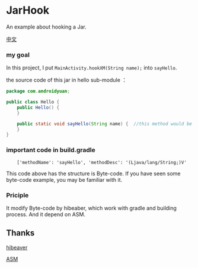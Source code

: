 # JarHook
An example about hooking a Jar.

[中文](https://github.com/BruceWind/JarHook/blob/master/README_zh.md)

### my goal
In this project, I put `MainActivity.hookXM(String name);` into `sayHello`.

the source code of this jar in hello sub-module ：
``` java
package com.androidyuan;

public class Hello {
    public Hello() {
    }

    public static void sayHello(String name) {  //this method would be hooked.
    }
}
```

### important code in build.gradle
```
    ['methodName': 'sayHello', 'methodDesc': '(Ljava/lang/String;)V'
```
This code above has the structure is Byte-code. If you have seen some byte-code example, you may be familiar with it.


### Priciple

It modify Byte-code by hibeaber, which work with gradle and building process. And it depend on ASM.



## Thanks

[hibeaver](https://github.com/BryanSharp/hibeaver)

[ASM](https://github.com/marchof/asm)
